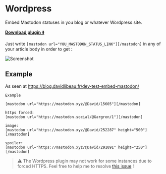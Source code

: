 # Wordpress

Embed Mastodon statuses in you blog or whatever Wordpress site.

[**Download plugin :arrow_down:**](https://wordpress.org/plugins/embed-mastodon/)


Just write `[mastodon url="YOU_MASTODON_STATUS_LINK"][/mastodon]` in any of your article body in order to get :

![Screenshot](http://mastodon.tools/wordpress/screenshot.png)


## Example

As seen at  https://blog.davidlibeau.fr/dev-test-embed-mastodon/


```
Example

[mastodon url="https://mastodon.xyz/@David/15605"][/mastodon]

https forced:
[mastodon url="https://mastodon.social/@Gargron/1"][/mastodon]

image:
[mastodon url="https://mastodon.xyz/@David/252287" height="500"][/mastodon]

spoiler:
[mastodon url="https://mastodon.xyz/@David/291091" height="250"][/mastodon]
```


> :warning: The Wordpress plugin may not work for some instances due to forced HTTPS. Feel free to help me to resolve [this issue](https://github.com/DavidLibeau/mastodon-tools/issues/1) !
